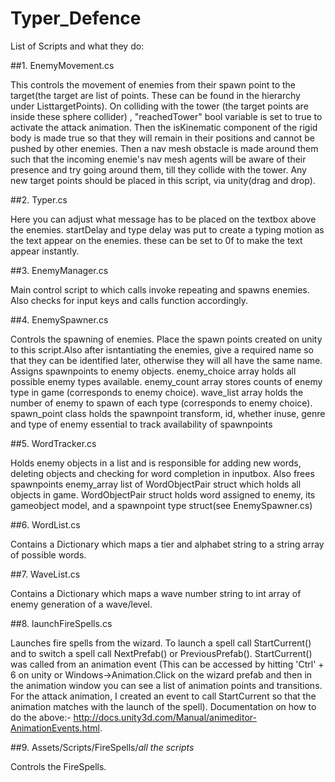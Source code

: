 # Typer_Defence

List of Scripts and what they do:

##1. EnemyMovement.cs

This controls the movement of enemies from their spawn point to the target(the target are list of points.
These can be found in the hierarchy under ListtargetPoints). On colliding with the tower (the target points are inside these sphere collider)
, "reachedTower" bool variable is set to true to activate the attack animation. Then the isKinematic component of the rigid body is 
made true so that they will remain in their positions and cannot be pushed by other enemies. Then a nav mesh obstacle is made around them such that
the incoming enemie's nav mesh agents will be aware of their presence and try going around them, till they collide with the tower.
Any new target points should be placed in this script, via unity(drag and drop).

##2. Typer.cs

Here you can adjust what message has to be placed on the textbox above the enemies.
startDelay and type delay was put to create a typing motion as the text appear on the enemies. these can be set to 0f
to make the text appear instantly.

##3. EnemyManager.cs

Main control script to which calls invoke repeating and spawns enemies. Also checks for input keys and calls function accordingly.

##4. EnemySpawner.cs

Controls the spawning of enemies. Place the spawn points created on unity to this script.Also after isntantiating the enemies, give
a required name so that they can be identified later, otherwise they will all have the same name. Assigns spawnpoints to enemy objects.
enemy_choice array holds all possible enemy types available.
enemy_count array stores counts of enemy type in game (corresponds to enemy choice).
wave_list array holds the number of enemy to spawn of each type (corresponds to enemy choice).
spawn_point class holds the spawnpoint transform, id, whether inuse, genre and type of enemy essential to track availability of spawnpoints  

##5. WordTracker.cs

Holds enemy objects in a list and is responsible for adding new words, deleting objects and checking for word completion in inputbox. Also frees spawnpoints
enemy_array list of WordObjectPair struct which holds all objects in game.
WordObjectPair struct holds word assigned to enemy, its gameobject model, and a spawnpoint type struct(see EnemySpawner.cs)

##6. WordList.cs

Contains a Dictionary which maps a tier and alphabet string to a string array of possible words.

##7. WaveList.cs

Contains a Dictionary which maps a wave number string to int array of enemy generation of a wave/level.

##8. launchFireSpells.cs

Launches fire spells from the wizard. To launch a spell call StartCurrent() and to switch a spell call NextPrefab() or PreviousPrefab().
StartCurrent() was called from an animation event (This can be accessed by hitting 'Ctrl' + 6 on unity or Windows->Animation.Click on the 
wizard prefab and then in the animation window you can see a list of animation points and transitions. For the attack animation, I created an event to call
StartCurrent so that the animation matches with the launch of the spell).
Documentation on how to do the above:- http://docs.unity3d.com/Manual/animeditor-AnimationEvents.html.

##9. Assets/Scripts/FireSpells/*all the scripts*

Controls the FireSpells.
